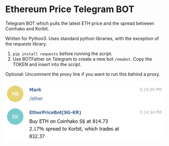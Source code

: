 # Ethereum Price Telegram BOT
Telegram BOT which pulls the latest ETH price and the spread between Coinhako and Korbit.

Written for Python3.
Uses standard python libraries, with the exception of the <i>requests</i> library.

1) ```pip install requests``` before running the script.
2) Use BOTFather on Telegram to create a new bot ```/newbot```. Copy the TOKEN and insert into the script.

Optional: Uncomment the proxy line if you want to run this behind a proxy.


![alt text](https://github.com/markbala/EtherPriceBotTelegram/blob/master/screenshotTelegram.PNG)
